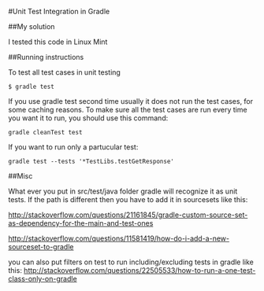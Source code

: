 #Unit Test Integration in Gradle

##My solution

I tested this code in 
Linux Mint

##Running instructions

To test all test cases in unit testing 
```
$ gradle test
```

If you use gradle test second time usually it does not run the test cases, for some caching reasons. To make sure all the test cases are run every time you want it to run, you should use this command:
```
gradle cleanTest test
```

If you want to run only a partucular test:
```
gradle test --tests '*TestLibs.testGetResponse'
```

##Misc

What ever you put in src/test/java folder gradle will recognize it as unit tests. If the path is different then you have to add it in sourcesets like this: 

http://stackoverflow.com/questions/21161845/gradle-custom-source-set-as-dependency-for-the-main-and-test-ones

http://stackoverflow.com/questions/11581419/how-do-i-add-a-new-sourceset-to-gradle

you can also put filters on test to run including/excluding tests in gradle like this:
http://stackoverflow.com/questions/22505533/how-to-run-a-one-test-class-only-on-gradle